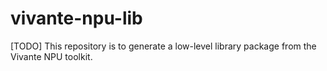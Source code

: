 # vivante-npu-lib
[TODO] This repository is to generate a low-level library package from the Vivante NPU toolkit.
